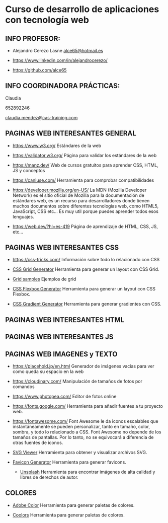# Curso de desarrollo de aplicaciones con tecnología web

## INFO PROFESOR:

- Alejandro Cerezo Lasne alce65@hotmail.es

- https://www.linkedin.com/in/alejandrocerezo/

- https://github.com/alce65

## INFO COORDINADORA PRÁCTICAS:

Claudia

652892246

claudia.mendez@cas-training.com

## PAGINAS WEB INTERESANTES GENERAL

- https://www.w3.org/
  Estándares de la web

- https://validator.w3.org/
  Página para validar los estándares de la web

- https://manz.dev/
  Web de cursos gratuitos para aprender CSS, HTML, JS y conceptos

- https://caniuse.com/
  Herramienta para comprobar compatibilidades

- https://developer.mozilla.org/en-US/
  La MDN (Mozilla Developer Network) es el sitio oficial de Mozilla para la documentación de estándares web, es un recurso para desarrolladores donde tienen muchos documentos sobre diferentes tecnologías web, como HTML5, JavaScript, CSS etc... Es muy util porque puedes aprender todos esos lenguajes.

- https://web.dev/?hl=es-419
  Página de aprendizaje de HTML, CSS, JS, etc...

## PAGINAS WEB INTERESANTES CSS

- https://css-tricks.com/
  Información sobre todo lo relacionado con CSS

- [CSS Grid Generator](https://cssgrid-generator.netlify.app/)
  Herramienta para generar un layout con CSS Grid.

- [Grid samples](https://bentogrids.com/)
  Ejemplos de grid

- [CSS Flexbox Generator](https://the-echoplex.net/flexyboxes/)
  Herramienta para generar un layout con CSS Flexbox.

- [CSS Gradient Generator](https://cssgradient.io/)
  Herramienta para generar gradientes con CSS.

## PAGINAS WEB INTERESANTES HTML

## PAGINAS WEB INTERESANTES JS

## PAGINAS WEB IMAGENES y TEXTO

- https://placehold.jp/en.html
  Generador de imágenes vacías para ver como queda su espacio en la web

- https://cloudinary.com/
  Manipulación de tamaños de fotos por comandos

- https://www.photopea.com/
  Editor de fotos online

- https://fonts.google.com/
  Herramienta para añadir fuentes a tu proyecto web.

- https://fontawesome.com/
  Font Awesome le da iconos escalables que instantáneamente se pueden personalizar, tanto en tamaño, color, sombra, y todo lo relacionado a CSS. Font Awesome no depende de los tamaños de pantallas. Por lo tanto, no se equivocará a diferencia de otras fuentes de iconos.

- [SVG Viewer](https://www.svgviewer.dev/)
  Herramienta para obtener y visualizar archivos SVG.

- [Favicon Generator](https://www.favicon-generator.org/)
  Herramienta para generar favicons.

  - [Unsplash](https://unsplash.com/)
    Herramienta para encontrar imágenes de alta calidad y libres de derechos de autor.

## COLORES

- [Adobe Color](https://color.adobe.com/create)
  Herramienta para generar paletas de colores.

- [Coolors](https://coolors.co/)
  Herramienta para generar paletas de colores.

